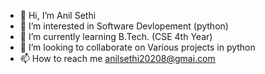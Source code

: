 - 👋 Hi, I’m Anil Sethi
- 👀 I’m interested in Software Devlopement (python)
- 🌱 I’m currently learning  B.Tech. (CSE 4th Year)
- 💞️ I’m looking to collaborate on Various projects in python
- 📫 How to reach me anilsethi20208@gmai.com

<!---
anilsethi58/anilsethi58 is a ✨ special ✨ repository because its `README.md` (this file) appears on your GitHub profile.
You can click the Preview link to take a look at your changes.
--->
